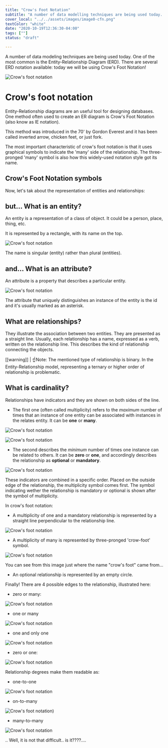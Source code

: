 ```yaml
---
title: "Crow's Foot Notation"
subtitle: "A number of data modelling techniques are being used today. One of the most common is the Entity Relationship Diagram (ERD). There are several ERD notation available: today we will be using Crow's Foot Notation"
cover_local: "../../assets/images/image0-cfn.png"
textColor: "white"
date: "2020-10-19T12:36:30-04:00"
tags: [""]
status: "draft"

---
```


A number of data modeling techniques are being used today. One of the most common is the Entity-Relationship Diagram (ERD). There are several ERD notation available: today we will be using Crow's Foot Notation!

![Crow's foot notation](../../assets/images/CFN.png)

# Crow's foot notation 

Entity-Relationship diagrams are an useful tool for designing databases. One method often used to create an ER diagram is Crow's Foot Notation (also know as IE notation). 

This method was introduced in the 70' by Gordon Everest and it has been called inverted arrow, chicken feet, or just fork.

The most important characteristic of crow's foot notation is that it uses graphical symbols to indicate the 'many' side of the relationship. The three-pronged 'many' symbol is also how this widely-used notation style got its name.


## Crow's Foot Notation symbols

Now, let's tak about the representation of entities and relationships:

## but... What is an entity?

An entity is a representation of a class of object. It could be a person, place, thing, etc. 

It is represented by a rectangle, with its name on the top. 


![Crow's foot notation](../../assets/images/image-1-cfn.png)

The name is singular (entity) rather than plural (entities).


## and... What is an attribute?

An attribute is a property that describes a particular entity.

![Crow's foot notation](../../assets/images/image-2-cfn.png)

The attribute that uniquely distinguishes an instance of the entity is the id and it's usually marked as an asterisk.


## What are relationships?

They illustrate the association between two entities. They are presented as a straight line. Usually, each relationship has a name, expressed as a verb, written on the relationship line. This describes the kind of relationship connecting the objects.


[[warning]]
| :point_up:Note: The mentioned type of relationship is binary. In the Entity-Relationship model, representing a ternary or higher order of relationship is problematic.

## What is cardinality?

Relationships have indicators and they are shown on both sides of the line.

+ The first one (often called multiplicity) refers to the *maximum* number of times that an instance of one entity can be associated with instances in the relates entity. It can be **one** or **many**.

![Crow's foot notation](../../assets/images/image-3-cfn.png)

![Crow's foot notation](../../assets/images/image-4-cfn.png)

+ The second describes the *minimum* number of times one instance can be related to others. It can be **zero** or **one**, and accordingly describes the relationship as **optional** or **mandatory**.

![Crow's foot notation](../../assets/images/image-5-cfn.png)


These indicators are combined in a specific order. Placed on the outside edge of the relationship, the multiplicity symbol comes first. The symbol indicating wether the relationship is mandatory or optional is shown after the symbol of multiplicity.

In crow's foot notation:

+ A multiplicity of one and a mandatory relationship is represented by a straight line perpendicular to the relationship line.

![Crow's foot notation](../../assets/images/image-14-cfn.png)

+ A multiplicity of many is represented by three-pronged 'crow-foot' symbol.

![Crow's foot notation](../../assets/images/image-13-cfn.png)

You can see from this image just where the name "crow's foot" came from...

+ An optional relationship is represented by an empty circle.

Finally! There are 4 possible edges to the relationship, illustrated here:

+ zero or many:

![Crow's foot notation](../../assets/images/image-6-cfn.png)

+ one or many

![Crow's foot notation](../../assets/images/image-7-cfn.png)

+ one and only one

![Crow's foot notation](../../assets/images/image-8-cfn.png)

+ zero or one:

![Crow's foot notation](../../assets/images/image-9-cfn.png)

Relationship degrees make them readable as:

+ one-to-one

![Crow's foot notation](../../assets/images/image-10-cfn.png)

+ on-to-many

![Crow's foot notation](../../assets/images/image-11-cdn.png))

+ many-to-many

![Crow's foot notation](../../assets/images/image-12-cfn.png)



.. Well, it is not that difficult.. is it????....
